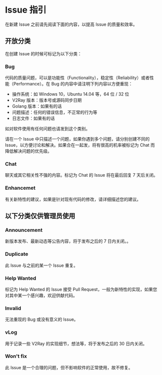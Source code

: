 # Issue 指引

在新建 Issue 之前请先阅读下面的内容，以提高 Issue 的质量和效率。

## 开放分类
在创建 Issue 的时候可标记为以下分类： 

### Bug
代码的质量问题，可以是功能性（Functionality），稳定性（Reliability）或者性能（Performance）。在 Bug 的内容中请注明下列内容以方便重现：

* 操作系统：如 Windows 10，Ubuntu 14.04 等，64 位 / 32 位
* V2Ray 版本：版本号或源码同步日期
* Golang 版本：如果有的话
* 问题描述：任何的错误信息，不正常的行为等
* 日志文件：如果有的话

如对软件使用有任何问题也请发到这个类别。

请在一个 Issue 中只描述一个问题，如果你遇到多个问题，请分别创建不同的 Issue，以方便讨论和解决。如果合在一起发，将有很高的机率被标记为 Chat 而降低解决问题的优先级。

### Chat
聊天或其它相关性不强的内容。标记为 Chat 的 Issue 将在最后回复 7 天后关闭。

### Enhancemet
有关新特性的建议，如果是针对现有代码的修改，请详细描述您的建议。

## 以下分类仅供管理员使用
### Announcement
新版本发布、最新动态等公告内容，将于发布之后的 7 日内关闭。。

### Duplicate
此 Issue 与之前的某一个 Issue 重复。

### Help Wanted
标记为 Help Wanted 的 Issue 接受 Pull Request，一般为新特性的实现，如果您对其中某一个感兴趣，欢迎供献代码。

### Invalid
无法重现的 Bug 或没有意义的 Issue。

### vLog
用于记录一些 V2Ray 的实现细节，想法等，将于发布之后的 30 日内关闭。

### Won't fix
此 Issue 是一个合理的问题，但不影响软件的正常使用，故不修复。


